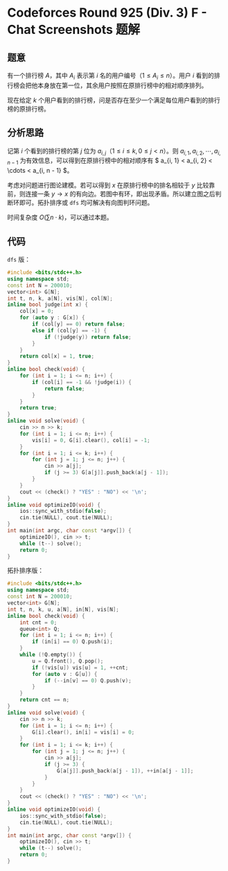 # Codeforces Round 925 (Div. 3) F - Chat Screenshots 题解

## 题意

有一个排行榜 $A$，其中 $A_i$ 表示第 $i$ 名的用户编号（$1 \leq A_i \leq n$）。用户 $i$ 看到的排行榜会把他本身放在第一位，其余用户按照在原排行榜中的相对顺序排列。

现在给定 $k$ 个用户看到的排行榜，问是否存在至少一个满足每位用户看到的排行榜的原排行榜。

## 分析思路

记第 $i$ 个看到的排行榜的第 $j$ 位为 $a_{i, j}$（$1 \leq i \leq k, 0 \leq j < n$）。则 $a_{i, 1}, a_{i, 2}, \cdots, a_{i, n - 1}$ 为有效信息，可以得到在原排行榜中的相对顺序有 $ a_{i, 1} < a_{i, 2} < \cdots < a_{i, n - 1} $。

考虑对问题进行图论建模。若可以得到 $x$ 在原排行榜中的排名相较于 $y$ 比较靠前，则连接一条 $y \to x$ 的有向边。若图中有环，即出现矛盾。所以建立图之后判断环即可。拓扑排序或 `dfs` 均可解决有向图判环问题。

时间复杂度 $O\left(\sum {n \cdot k}\right)$，可以通过本题。

## 代码

`dfs` 版：

```cpp
#include <bits/stdc++.h>
using namespace std;
const int N = 200010;
vector<int> G[N];
int t, n, k, a[N], vis[N], col[N];
inline bool judge(int x) {
    col[x] = 0;
    for (auto y : G[x]) {
        if (col[y] == 0) return false;
        else if (col[y] == -1) {
            if (!judge(y)) return false;
        }
    }
    return col[x] = 1, true;
}
inline bool check(void) {
    for (int i = 1; i <= n; i++) {
        if (col[i] == -1 && !judge(i)) {
            return false;
        }
    }
    return true;
}
inline void solve(void) {
    cin >> n >> k;
    for (int i = 1; i <= n; i++) {
        vis[i] = 0, G[i].clear(), col[i] = -1;
    }
    for (int i = 1; i <= k; i++) {
        for (int j = 1; j <= n; j++) {
            cin >> a[j];
            if (j >= 3) G[a[j]].push_back(a[j - 1]);
        }
    }
    cout << (check() ? "YES" : "NO") << '\n';
}
inline void optimizeIO(void) {
    ios::sync_with_stdio(false);
    cin.tie(NULL), cout.tie(NULL);
}
int main(int argc, char const *argv[]) {
    optimizeIO(), cin >> t;
    while (t--) solve();
    return 0;
}

```

拓扑排序版：

```cpp
#include <bits/stdc++.h>
using namespace std;
const int N = 200010;
vector<int> G[N];
int t, n, k, u, a[N], in[N], vis[N];
inline bool check(void) {
    int cnt = 0;
    queue<int> Q;
    for (int i = 1; i <= n; i++) {
        if (in[i] == 0) Q.push(i);
    }
    while (!Q.empty()) {
        u = Q.front(), Q.pop();
        if (!vis[u]) vis[u] = 1, ++cnt;
        for (auto v : G[u]) {
            if (--in[v] == 0) Q.push(v);
        }
    }
    return cnt == n;
}
inline void solve(void) {
    cin >> n >> k;
    for (int i = 1; i <= n; i++) {
        G[i].clear(), in[i] = vis[i] = 0;
    }
    for (int i = 1; i <= k; i++) {
        for (int j = 1; j <= n; j++) {
            cin >> a[j];
            if (j >= 3) {
                G[a[j]].push_back(a[j - 1]), ++in[a[j - 1]];
            }
        }
    }
    cout << (check() ? "YES" : "NO") << '\n';
}
inline void optimizeIO(void) {
    ios::sync_with_stdio(false);
    cin.tie(NULL), cout.tie(NULL);
}
int main(int argc, char const *argv[]) {
    optimizeIO(), cin >> t;
    while (t--) solve();
    return 0;
}

```
